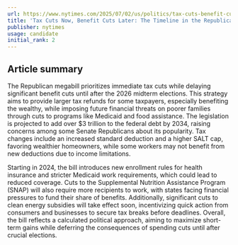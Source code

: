 ```yaml
---
url: https://www.nytimes.com/2025/07/02/us/politics/tax-cuts-benefit-cuts.html
title: 'Tax Cuts Now, Benefit Cuts Later: The Timeline in the Republican Megabill'
publisher: nytimes
usage: candidate
initial_rank: 2
---
```

## Article summary
The Republican megabill prioritizes immediate tax cuts while delaying significant benefit cuts until after the 2026 midterm elections. This strategy aims to provide larger tax refunds for some taxpayers, especially benefiting the wealthy, while imposing future financial threats on poorer families through cuts to programs like Medicaid and food assistance. The legislation is projected to add over $3 trillion to the federal debt by 2034, raising concerns among some Senate Republicans about its popularity. Tax changes include an increased standard deduction and a higher SALT cap, favoring wealthier homeowners, while some workers may not benefit from new deductions due to income limitations. 

Starting in 2024, the bill introduces new enrollment rules for health insurance and stricter Medicaid work requirements, which could lead to reduced coverage. Cuts to the Supplemental Nutrition Assistance Program (SNAP) will also require more recipients to work, with states facing financial pressures to fund their share of benefits. Additionally, significant cuts to clean energy subsidies will take effect soon, incentivizing quick action from consumers and businesses to secure tax breaks before deadlines. Overall, the bill reflects a calculated political approach, aiming to maximize short-term gains while deferring the consequences of spending cuts until after crucial elections.
